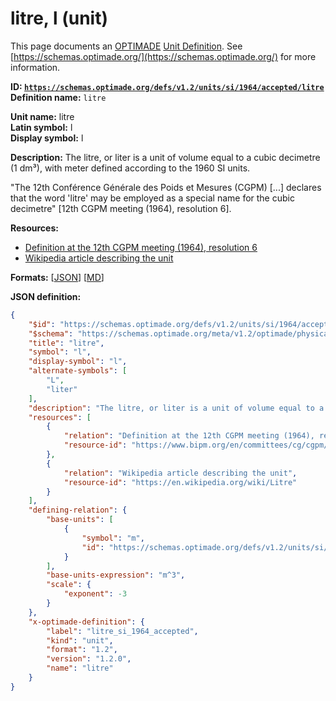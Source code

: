 # litre, l (unit)

This page documents an [OPTIMADE](https://www.optimade.org/) [Unit Definition](https://schemas.optimade.org/#definitions). See [https://schemas.optimade.org/](https://schemas.optimade.org/) for more information.

**ID: [`https://schemas.optimade.org/defs/v1.2/units/si/1964/accepted/litre`](https://schemas.optimade.org/defs/v1.2/units/si/1964/accepted/litre.md)**  
**Definition name:** `litre`

**Unit name:** litre  
**Latin symbol:** l  
**Display symbol:** l  
  
**Description:** The litre, or liter is a unit of volume equal to a cubic decimetre (1 dm³), with meter defined according to the 1960 SI units.

"The 12th Conférence Générale des Poids et Mesures (CGPM) [...] declares that the word 'litre' may be employed as a special name for the cubic decimetre" [12th CGPM meeting (1964), resolution 6].

**Resources:**

- [Definition at the 12th CGPM meeting (1964), resolution 6](https://www.bipm.org/en/committees/cg/cgpm/12-1964/resolution-6)
- [Wikipedia article describing the unit](https://en.wikipedia.org/wiki/Litre)


**Formats:** [[JSON](litre.json)] [[MD](litre.md)]

**JSON definition:**

``` json
{
    "$id": "https://schemas.optimade.org/defs/v1.2/units/si/1964/accepted/litre",
    "$schema": "https://schemas.optimade.org/meta/v1.2/optimade/physical_unit_definition.json",
    "title": "litre",
    "symbol": "l",
    "display-symbol": "l",
    "alternate-symbols": [
        "L",
        "liter"
    ],
    "description": "The litre, or liter is a unit of volume equal to a cubic decimetre (1 dm\u00b3), with meter defined according to the 1960 SI units.\n\n\"The 12th Conf\u00e9rence G\u00e9n\u00e9rale des Poids et Mesures (CGPM) [...] declares that the word 'litre' may be employed as a special name for the cubic decimetre\" [12th CGPM meeting (1964), resolution 6].",
    "resources": [
        {
            "relation": "Definition at the 12th CGPM meeting (1964), resolution 6",
            "resource-id": "https://www.bipm.org/en/committees/cg/cgpm/12-1964/resolution-6"
        },
        {
            "relation": "Wikipedia article describing the unit",
            "resource-id": "https://en.wikipedia.org/wiki/Litre"
        }
    ],
    "defining-relation": {
        "base-units": [
            {
                "symbol": "m",
                "id": "https://schemas.optimade.org/defs/v1.2/units/si/1960/base/metre"
            }
        ],
        "base-units-expression": "m^3",
        "scale": {
            "exponent": -3
        }
    },
    "x-optimade-definition": {
        "label": "litre_si_1964_accepted",
        "kind": "unit",
        "format": "1.2",
        "version": "1.2.0",
        "name": "litre"
    }
}
```
